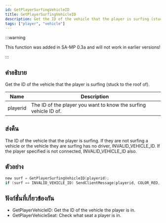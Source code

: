 ```yaml
---
id: GetPlayerSurfingVehicleID
title: GetPlayerSurfingVehicleID
description: Get the ID of the vehicle that the player is surfing (stuck to the roof of).
tags: ["player", "vehicle"]
---
```


:::warning

This function was added in SA-MP 0.3a and will not work in earlier versions!

:::

## คำอธิบาย

Get the ID of the vehicle that the player is surfing (stuck to the roof of).

| Name     | Description                                                      |
| -------- | ---------------------------------------------------------------- |
| playerid | The ID of the player you want to know the surfing vehicle ID of. |

## ส่งคืน

The ID of the vehicle that the player is surfing. If they are not surfing a vehicle or the vehicle they are surfing has no driver, INVALID_VEHICLE_ID. If the player specified is not connected, INVALID_VEHICLE_ID also.

## ตัวอย่าง

```c
new surf = GetPlayerSurfingVehicleID(playerid);
if (surf == INVALID_VEHICLE_ID) SendClientMessage(playerid, COLOR_RED, "You are not surfing.");
```

## ฟังก์ชั่นที่เกี่ยวข้องกัน

- GetPlayerVehicleID: Get the ID of the vehicle the player is in.
- GetPlayerVehicleSeat: Check what seat a player is in.
